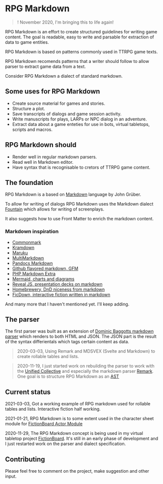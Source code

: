 # RPG Markdown

> ! November 2020, I'm bringing this to life again!

RPG Markdown is an effort to create structured guidelines for writing game content. The goal is readable, easy to write and parsable for extraction of data to game entities.

RPG Markdown is based on patterns commonly used in TTRPG game texts.

RPG Markdown recomends patterns that a writer should follow to allow parser to extract game data from a text.

Consider RPG Markdown a dialect of standard markdown.

## Some uses for RPG Markdown

- Create source material for games and stories.
- Structure a plot.
- Save transcripts of dialogs and game session activity.
- Write manuscripts for plays, LARPs or NPC dialog in an adventure.
- Extract data about a game enteties for use in bots, virtual tabletops, scripts and macros.

## RPG Markdown should

- Render well in regular markdown parsers.
- Read well in Markdown editor.
- Have syntax that is recognisable to cretors of TTRPG game content.

## The foundation

RPG Markdown is a based on [Markdown](http://daringfireball.net/projects/markdown/) language by John Grüber.

To allow for writing of dialogs RPG Markdown uses the Markdown dialect [Fountain](http://fountain.io/) which allows for writing of screenplays.

It also suggests how to use Front Matter to enrich the markdown content.

### Markdown inspiration

- [Commonmark](https://commonmark.org/)
- [Kramdown](https://kramdown.gettalong.org/)
- [Maruku](http://maruku.rubyforge.org/maruku.html)
- [MultiMarkdown](http://fletcherpenney.net/multimarkdown/)
- [Pandocs Markdown](http://johnmacfarlane.net/pandoc/README.html#pandocs-markdown)
- [Github flavored markdown, GFM](https://github.github.com/gfm/)
- [PHP Markdown Extra](http://michelf.ca/projects/php-markdown/extra/)
- [Mermaid, charts and diagrams](https://mermaid-js.github.io/mermaid/)
- [Reveal JS, presentation decks on markdown](https://revealjs.com/)
- [Homebrewery, DnD niceness from markdown](https://github.com/naturalcrit/homebrewery)
- [FicDown, interactive fiction written in markdown](https://www.ficdown.com/)

And many more that I haven't mentioned yet. I'll keep adding.

## The parser

The first parser was built as an extension of [Dominic Baggotts markdown parser](https://github.com/evilstreak/markdown-js) which renders to both HTML and JSON. The JSON part is the result of the syntax differientals which tags certain content as data.

> 2020-03-03, Using Remark and MDSVEX (Svelte and Markdown) to create rollable tables and lists.

> 2020-11-19, I just started work on rebuilding the parser to work with the [Unified Collective](https://unifiedjs.com/) and especially the markdown parser [Remark](https://remark.js.org/). One goal is to structure RPG Markdown as an [AST](https://en.wikipedia.org/wiki/Abstract_syntax_tree)

## Current status

2021-03-03, Got a working example of RPG markdown used for rollable tables and lists. Interactive fiction half working.

2021-01-21, RPG Markdown is to some extent used in the character sheet module for [FictionBoard Actor Module](https://app.fictionboard.com/actors)

2020-11-29, The RPG Markdown concept is being used in my virtual tabletop project [FictionBoard](https://www.fictionboard.com). It's still in an early phase of development and I just restarted work on the parser and dialect specification.

## Contributing

Please feel free to comment on the project, make suggestion and other input.
